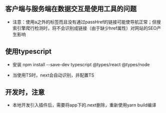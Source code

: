 ## 客户端与服务端在数据交互是使用工具的问题

- 注意：使用a之外的标签而且没有通过passHref的链接可能使导航正常；但搜索引擎爬行检测时，将不会识别成链接（由于缺少href属性）对网站的SEO产生影响


## 使用typescript

- 安装 npm install --save-dev typescript @types/react @types/node
* 当使用TS时，next会自动识别，并配置TS

## 开发时，注意

- 本地开发引入插件后，需要将app下的.next删除，重新使用yarn build编译
